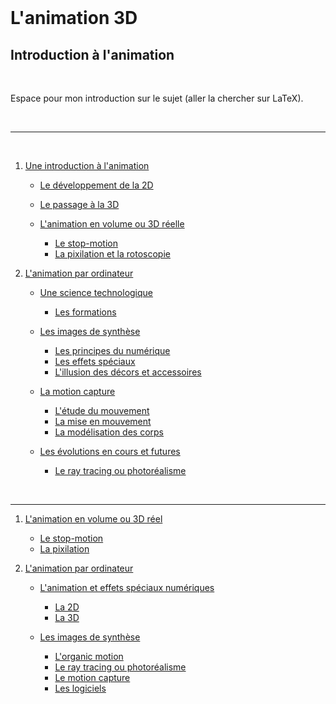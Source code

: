 <br/>

# L'animation 3D

## Introduction à l'animation

<br/>

Espace pour mon introduction sur le sujet (aller la chercher sur LaTeX).

<br/>

--------------------------------------------------------------

<br/>

1. [Une introduction à l'animation](histoire.md)

    - [Le développement de la 2D]()
    - [Le passage à la 3D]()
    - [L'animation en volume ou 3D réelle](envolume.md)
    
        * [Le stop-motion](stopmotion.md)
        * [La pixilation et la rotoscopie](pixilation.md)

2. [L'animation par ordinateur](parordinateur.md)

    - [Une science technologique]()
    
        * [Les formations](formation.md)
    
    - [Les images de synthèse]()
    
        * [Les principes du numérique]()
        * [Les effets spéciaux]()
        * [L'illusion des décors et accessoires](decor.md)
    
    - [La motion capture]()
    
        * [L'étude du mouvement]()
        * [La mise en mouvement]()
        * [La modélisation des corps]()

    - [Les évolutions en cours et futures]()
    
        * [Le ray tracing ou photoréalisme]()

<br/>

-------------------------------------------------------

1. [L'animation en volume ou 3D réel](envolume.md)

    - [Le stop-motion](stopmotion.md)
    - [La pixilation](pixilation.md)
    
2. [L'animation par ordinateur](parordinateur.md)

    - [L'animation et effets spéciaux numériques](numerique.md)
    
        * [La 2D](2d.md)
        * [La 3D](3d.md)
        
    - [Les images de synthèse](imagesdesynthèse.md)    
        * [L'organic motion](organicmotion.md)
        * [Le ray tracing ou photoréalisme](photorealisme.md)
        * [Le motion capture](motioncapture.md)
        * [Les logiciels](logiciel.md)

<br/>
